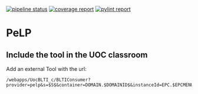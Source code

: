 [![pipeline status](https://git.sunai.uoc.edu/pelp/pelp_v2/badges/master/pipeline.svg)](https://git.sunai.uoc.edu/pelp/pelp_v2/-/commits/master)
[![coverage report](https://git.sunai.uoc.edu/pelp/pelp_v2/badges/master/coverage.svg)](https://git.sunai.uoc.edu/pelp/pelp_v2/-/commits/master)
[![pylint report](https://git.sunai.uoc.edu/pelp/pelp_v2/-/jobs/artifacts/master/raw/public/badges/pylint.svg?job=pylint)](https://git.sunai.uoc.edu/pelp/pelp_v2/-/commits/master)
# PeLP


## Include the tool in the UOC classroom

Add an external Tool with the url:

```commandline
/webapps/UocBLTI_c/BLTIConsumer?provider=pelp&s=$S$&container=DOMAIN.$DOMAINID$&instanceId=EPC.$EPCMENUID$
```

